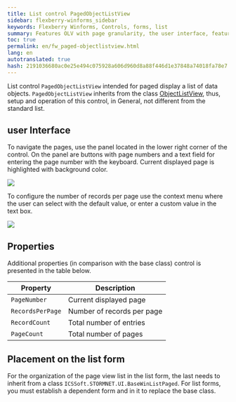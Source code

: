 ```yaml
--- 
title: List control PagedObjectListView 
sidebar: flexberry-winforms_sidebar 
keywords: Flexberry Winforms, Controls, forms, list 
summary: Features OLV with page granularity, the user interface, features and configuration rules 
toc: true 
permalink: en/fw_paged-objectlistview.html 
lang: en 
autotranslated: true 
hash: 2191036680ac0e25e494c075928a606d960d8a88f446d1e37848a74018fa78e7 
--- 
```


List control `PagedObjectListView` intended for paged display a list of data objects. `PagedObjectListView` inherits from the class [ObjectListView](fw_objectlistview.html), thus, setup and operation of this control, in General, not different from the standard list. 

## user Interface 

To navigate the pages, use the panel located in the lower right corner of the control. On the panel are buttons with page numbers and a text field for entering the page number with the keyboard. Current displayed page is highlighted with background color. 

![](/images/pages/products/flexberry-winforms/controls/olv/p-olv.png) 

To configure the number of records per page use the context menu where the user can select with the default value, or enter a custom value in the text box. 

![](/images/pages/products/flexberry-winforms/controls/olv/p-olv2.png) 

## Properties 

Additional properties (in comparison with the base class) control is presented in the table below. 

| Property | Description| 
|--|--| 
| `PageNumber`| Current displayed page| 
| `RecordsPerPage`| Number of records per page| 
| `RecordCount`| Total number of entries| 
| `PageCount`| Total number of pages| 

## Placement on the list form 

For the organization of the page view list in the list form, the last needs to inherit from a class `ICSSoft.STORMNET.UI.BaseWinListPaged`. For list forms, you must establish a dependent form and in it to replace the base class. 



